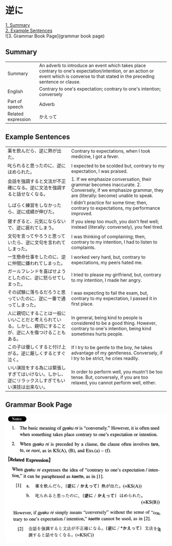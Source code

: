 # 逆に

[1. Summary](#summary)<br>
[2. Example Sentences](#example-sentences)<br>
![3. Grammar Book Page](grammar book page)<br>


## Summary

<table><tr>   <td>Summary</td>   <td>An adverb to introduce an event which takes place contrary to one's expectation/intention, or an action or event which is converse to that stated in the preceding sentence or clause.</td></tr><tr>   <td>English</td>   <td>Contrary to one's expectation; contrary to one's intention; conversely</td></tr><tr>   <td>Part of speech</td>   <td>Adverb</td></tr><tr>   <td>Related expression</td>   <td>かえって</td></tr></table>

## Example Sentences

<table><tr>   <td>薬を飲んだら、逆に熱が出た。</td>   <td>Contrary to expectations, when I took medicine, I got a fever.</td></tr><tr>   <td>叱られると思ったのに、逆にほめられた。</td>   <td>I expected to be scolded but, contrary to my expectation, I was praised.</td></tr><tr>   <td>会話を強調すると文法が不正確になる。逆に文法を強調すると話せなくなる。</td>   <td>1. If we emphasize conversation, their grammar becomes inaccurate.    2. Conversely, if we emphasize grammar, they are (literally: become) unable to speak.</td></tr><tr>   <td>しばらく練習をしなかったら、逆に成績が伸びた。</td>   <td>I didn't practice for some time; then, contrary to expectations, my performance improved.</td></tr><tr>   <td>寝すぎると、元気にならないで、逆に疲れてしまう。</td>   <td>If you sleep too much, you don't feel well; instead (literally: conversely), you feel tired.</td></tr><tr>   <td>文句を言ってやろうと思っていたら、逆に文句を言われてしまった。</td>   <td>I was thinking of complaining; then, contrary to my intention, I had to listen to complaints.</td></tr><tr>   <td>一生懸命仕事をしたのに、逆に仲間に嫌われてしまった。</td>   <td>I worked very hard, but, contrary to expectations, my peers hated me.</td></tr><tr>   <td>ガールフレンドを喜ばせようとしたのに、逆に怒らせてしまった。</td>   <td>I tried to please my girlfriend, but, contrary to my intention, I made her angry.</td></tr><tr>   <td>その試験に落ちるだろうと思っていたのに、逆に一番で通ってしまった。</td>   <td>I was expecting to fail the exam, but, contrary to my expectation, I passed it in first place.</td></tr><tr>   <td>人に親切にすることは一般にいいことだと考えられている。しかし、親切にすることが、逆に人を傷つけることもある。</td>   <td>In general, being kind to people is considered to be a good thing. However, contrary to one's intention, being kind sometimes hurts people.</td></tr><tr>   <td>この子は優しくすると付け上がる。逆に厳しくするとすぐ泣く。</td>   <td>If I try to be gentle to the boy, he takes advantage of my gentleness. Conversely, if I try to be strict, he cries readily.</td></tr><tr>   <td>いい演技をする為には緊張しすぎてはいけない。しかし、逆にリラックスしすぎてもいい演技は出来ない。</td>   <td>In order to perform well, you mustn't be too tense. But, conversely, if you are too relaxed, you cannot perform well, either.</td></tr></table>

## Grammar Book Page

![](../img/Intermediate逆に.png)

